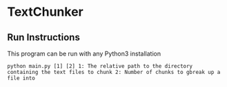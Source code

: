 # TextChunker

## Run Instructions

This program can be run with any Python3 installation

``python main.py [1] [2]
1: The relative path to the directory containing the text files to chunk
2: Number of chunks to gbreak up a file into
``
